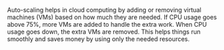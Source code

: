 Auto-scaling helps in cloud computing by adding or removing virtual machines (VMs) based on how much they are needed. If CPU usage goes above 75%, more VMs are added to handle the extra work. When CPU usage goes down, the extra VMs are removed. This helps things run smoothly and saves money by using only the needed resources.

